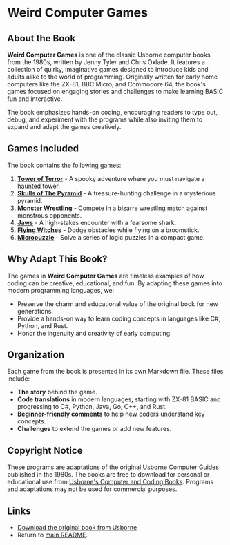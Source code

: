 # Weird Computer Games

## About the Book

**Weird Computer Games** is one of the classic Usborne computer books from the 1980s, written by Jenny Tyler and Chris Oxlade. It features a collection of quirky, imaginative games designed to introduce kids and adults alike to the world of programming. Originally written for early home computers like the ZX-81, BBC Micro, and Commodore 64, the book's games focused on engaging stories and challenges to make learning BASIC fun and interactive.

The book emphasizes hands-on coding, encouraging readers to type out, debug, and experiment with the programs while also inviting them to expand and adapt the games creatively.

## Games Included

The book contains the following games:

1. [**Tower of Terror**](./tower_of_terror.md) - A spooky adventure where you must navigate a haunted tower.
2. [**Skulls of The Pyramid**](./skulls_of_the_pyramid.md) - A treasure-hunting challenge in a mysterious pyramid.
3. [**Monster Wrestling**](./monster_wrestling.md) - Compete in a bizarre wrestling match against monstrous opponents.
4. [**Jaws**](./jaws.md) - A high-stakes encounter with a fearsome shark.
5. [**Flying Witches**](./flying_witches.md) - Dodge obstacles while flying on a broomstick.
6. [**Micropuzzle**](./micropuzzle.md) - Solve a series of logic puzzles in a compact game.

## Why Adapt This Book?

The games in **Weird Computer Games** are timeless examples of how coding can be creative, educational, and fun. By adapting these games into modern programming languages, we:

- Preserve the charm and educational value of the original book for new generations.
- Provide a hands-on way to learn coding concepts in languages like C#, Python, and Rust.
- Honor the ingenuity and creativity of early computing.

## Organization

Each game from the book is presented in its own Markdown file. These files include:

- **The story** behind the game.
- **Code translations** in modern languages, starting with ZX-81 BASIC and progressing to C#, Python, Java, Go, C++, and Rust.
- **Beginner-friendly comments** to help new coders understand key concepts.
- **Challenges** to extend the games or add new features.

## Copyright Notice

These programs are adaptations of the original Usborne Computer Guides published in the 1980s. The books are free to download for personal or educational use from [Usborne's Computer and Coding Books](https://usborne.com/row/books/computer-and-coding-books). Programs and adaptations may not be used for commercial purposes.

## Links

- [Download the original book from Usborne](https://drive.google.com/file/d/0Bxv0SsvibDMTb2VxczM3WGNBLUE/view?usp=sharing&resourcekey=0-j1yS0V3ZGPVB-DbKtMQw8Q)
- Return to [main README](./readme.md).
